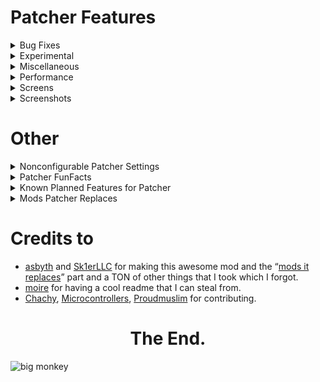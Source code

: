 # Patcher Features

<details>
  <summary>Bug Fixes</summary>
  
# Bug Fixes
- **Keep Shaders on Perspective change** - Resolve Vanilla shaders being cleared when changing perspective. *default
- **Parallax Fix** - Resolve the camera being too far back, seemingly making your eyes be in the back of your head. (Currently makes the F3 crosshair disappear.) **[MC-1846](https://bugs.mojang.com/browse/MC-1846)**. (originally fixed by mojang in 15w46a)
- **Culling Fix** - Resolve false negatives in frustum culling, creating invisible chunks in some cases. (Can negatively impact performance.) **[MC-63020](https://bugs.mojang.com/browse/MC-63020)** & **[MC-70850](https://bugs.mojang.com/browse/MC-70850)**
- **Layers In Tab** - Resolves players sometimes not having a hat layer in Tab. *default
- **Player Void Rendering** - Resolve the black box around the player while in the void. *default
- **Alex Arm Position** - Resolve Alex-model arms being shifted down further than Steve-model arms. *default
- **Resource Exploit Fix** - Resolve an exploit in 1.8 allowing servers to look through directories. *default
</details>
<details>
  <summary>Experimental</summary>

- **HUD Caching** - Reuse frames from the HUD instead of constantly recreating it every frame, as most HUD elements will stay the same for a long amount of time. (This may cause stuff with animations to feel "choppy".)

</details>
<details>
  <summary>Miscellaneous</summary>

# Miscellaneous
- **Remove Ground Foliage** - Stop plants/flower from rendering.
- **1.12 Farm Selection Boxes** - Replace the selection box for crops with the 1.12 variant. (Only works on hypixel & Singleplayer.) *default
- **FOV Modifier** - Allow for modifying FOV change states.
- **Sprinting FOV** - Modify your FOV when sprinting.
- **Bow FOV** - Modify your FOV when pulling back a bow.
- **Speed FOV** - Modify your FOV when having the speed effect.
- **Slowness FOV** - Modify Your FOV when having the slowness effect.
- **Remove Water FOV** - Remove the change of FOV when underwater.
- **Better Keybind Handling** - Makes keys re-register when closing a GUI, like in 1.12+. (Does not work on macOS due to LWJGL issues.) *default
- **Disable Hotbar Scrolling** - Remove the ability to scroll through your hotbar.
- **Crosshair Perspective** - Remove the crosshair when in third person.
- **Unfocused Sounds** - Change the volume of sounds when you're not tabbed into the window.
- **Unfocused FPS** - Toggle changing your FPS to whatever Unfocused FPS is set to when not tabbed into the window.**
- **Unfocused FPS Amount** - Change the maximum FPS when you're not tabbed into the window, saving resources.
- **Log Optimizer** - Delete all files in the logs folder, as these can usually take up a lot of space. (These files are not recoverable once deleted.)
- **Log Optimizer Amount** - Choose how many days old a file must be before being deleted.
- **Better Camera** - Stop blocks such as grass and tall plants from affecting your FOV as done in 1.14+. *default
- **Better F1** - Hide nametags when in F1 mode. *default
- **Remove Screen Bobbing** - While using View Bobbing, only remove the view aspect but have the hand still bounce around. - **Suggested by [Akinsoft](https://www.youtube.com/channel/UCNMigEMQWTYEsRThvKYfoMQ)**
- **Remove Map Bobbing** - While using View Bobbing, remove the hand bobbing when holding a map.
- **Static Items** - Stop items from bobbing up and down when dropped on the ground.
- **Modify Every Sound** - Open a separate GUI allowing you to mute or amplify individual sounds.
- **Zoom Adjustment** - Scroll when using OptiFine's zoom to adjust the zoom level. *default
- **Remove Smooth Camera While Zoomed** - Remove the smooth camera effect when using zoom.
- **Render Hand While Zoomed** - Keep your hand on screen when you zoom in.
- **Zoom Sensitivity** - Use a custom mouse sensitivity value when zoomed in. This is a percentage of your normal sensitivity.
- **Smooth Zoom Animation** - Add a smooth animation when you zoom in and out. - **Suggested by Pug#5853**
- **Smooth Scroll-to-Zoom Animation** - Add a smooth animation when you scroll in and out while zoomed.
- **Smooth Zoom Function** - Change the smoothing function used in the smooth zooming animation.
- **Toggle to Zoom** - Make OptiFine's zoom key a toggle instead of requiring you to hold it. - **Suggested by [Microcontrollers#6733](https://canary.discord.com/channels/411619823445999637/411620521382510592/727392685563838475) / [Twens#9340](https://canary.discord.com/channels/411619823445999637/411620521382510592/768100485210177556) / [me](https://inv.wtf/firedotexe)**
- **Simplify FPS Counter** - Remove the additions OptiFine L5 and above makes to the debug screen fps counter. *default
- **Use Vanilla Metrics Renderer** - Replace Optifine's ALT+F3 metrics renderer with the Vanilla renderer. *default
- **Nausea Effect** - Remove the nether portal effect appearing when clearing nausea.
- **Disable Achievements** - Remove achievement notification.
- **Fire Overlay Height** - Change the height of the fire overlay.
- **Remove Water Overlay** - Remove the water texture overlay when underwater.
- **Remove Inverted Colors from Crosshair** - Remove the inverted color effect on the crosshair.
- **Fullbright** - Remove lighting updates, increasing visibility. (Can positively impact performance. May conflict with minimaps.) *default
- **Smart Fullbright** - Automatically Disable the Fullbright Effect when using OptiFine Shaders. (Requires Fullbright.) *default - Suggested by [jacob#9999](https://canary.discord.com/channels/411619823445999637/411620521382510592/761567628388335626)
- **Show Own Nametag** - See your own nametag in third person.
- **Clean Projectiles** - Show projectiles 2 ticks after they're shot up to stop them from obstructing your view.
- **Ridden Horse Opacity** - change the opacity of the horse you're currently riding for visibility. - **Suggest by [Microcontrollers](https://canary.discord.com/channels/411619823445999637/411620521382510592/803357278459265054)**
- **Numerical Enchantments** - Use readable numbers instead of Roman numerals on enchants. *default
- **Clean View** - Stop rendering your own potion effect particles. (Integration by LianMI)
- **Disable Breaking Particles** - Remove block breaking particles for visibility.
- **Alternate Text Shadow** - Change the text shadow to only move down rather than moving to the side. - **Suggested by [Aktimoose#3001](https://canary.discord.com/channels/411619823445999637/411620521382510592/762279014303662090) with a [visual example](https://media.discordapp.net/attachments/411620521382510592/762279100915908629/unknown.png)**
- **Add Text Shadow to Nametags** - Render nametag with shadowed text. - **Suggested by [Twens#9340](https://canary.discord.com/channels/411619823445999637/411620521382510592/705408054920871966) / [4Fluffin#2181](https://canary.discord.com/channels/411619823445999637/411620521382510592/712753614497644634) / [LRX#6974](https://canary.discord.com/channels/411619823445999637/411620521382510592/743866604088983563)**
- **Add Text Shadow to Actionbar** - Render actionbar messages with shadowed text.
- **Disable Text shadow** - Remove shadows from text. (Can positively impact performance).
- **Toggle Tab** - Hold tab open without needing to hold down the tab key.
- **Number Ping** - Show a readable ping number in tab instead of bars.
- **Windowed Fullscreen** - Implement Windowed Fullscreen in Minecraft allowing you to drag your mouse outside the window
- **Instant Fullscreen** **(Windows Only)** - Instant switching between full screen and non fullscreen modes.

</details>
<details>
  <summary>Performance</summary>

# Performance
- **Entity Culling** - Stop entities that aren't visible to the player from rendering. *default
- **Entity Culling Interval** - The amount of time in ms between occlusion checks for entities. Shorter periods are more costly toward performance but provide the most accurate information. Lower values recommended in competitive environments.
- **Smart Entity Culling** - Stop entity culling effect when using OptiFine shaders. (Due to the way OptiFine shaders work, we are unable to make Entity Culling compatible at this time). *Default - **Suggested by [Twens#9340](https://canary.discord.com/channels/411619823445999637/411620521382510592/761634374361546763) / Already planned when [Microcontrollers#6733](https://canary.discord.com/channels/411619823445999637/411620521382510592/762373914167869440) Suggested it**
- **Don't Cull Player Nametags** - Render nametags even when the player and nametag are occluded.
- **Don't Cull Entity Nametags** - Render nametags even when the entity and nametag are occluded.
- **Don't Cull Armorstand Nametags** - Render nametags even when the armour stand is occluded.
- **Check Armorstand Rules** - Don't cull armorstands that have a marker set in their entity rules. This will result in a lot of unculled armorstands in places like Hypixel Skyblock, but will provide better entity visibility while losing out on some performance improvements.
- **Entity Back-face Culling** - Stop rendering sides of entities that you cannot see. Being inside an entity will cause that body part to be invisible. (Some models may have a transparent face and will cause the back face to not show, such as Wither Skeletons.)
- **Player Back-face Culling** - Stop rendering sides of players that you cannot see. Being inside a player will cause that body part to be invisible.
- **Disable Armorstands** - Stop armorstands from rendering. (Armorstands are commonly used for NPC nametag rendering. Enabling this will stop those from rendering as well.)
- **Disable Semitransparent Players** - Stop semitransparent players from rendering.
- **Disable Enchantment Books** - Stop enchantment table books from rendering.
- **Disable Item Frames** - Stop item frames from rendering.
- **Disable Mapped Item frames** - Stop item frames only with maps as their item from rendering. - **Suggested by [Duel#0969](https://canary.discord.com/channels/411619823445999637/411620457754787841/765679834118357034) / [DJtheRedstoner#6408](https://canary.discord.com/channels/411619823445999637/411620521382510592/766016290938683415)**
- **Disable Grounded Arrows** - Stop arrows that are in the ground from rendering.
- **Disable Attached Arrows** - Stop arrows that are attached to a player from Rendering. 
- **Disable Skulls** - Stop skulls from rendering. 
- **Disable Nametags Boxes** - Remove the transparent box around the nametag. 
- **Unstacked Items** - Render stacks of items on the ground as just one instead of having up to 5 copies in one stack.
- **Entity Render Distance Toggle** - Toggle allowing a custom entity render distance.
- **Hostile Entity Render Distance** - Stop rendering hostile entities outside a specified radius.
- **Passive Entity Render Distance** - Stop rendering passive entities outside a specified radius.
- **Player Entity Render Distance** - Stop rendering player entities outside a specified radius.
- **Global Entity Render Distance** - Stop rendering all entities outside a specified radius. This will ignore the distance of other entity render distances if smaller.
- **Disable End Portals** - Stop end portals from rendering.
- **Disable Enchantment Glint** - Disable the enchantment glint on enchanted items/potions.
- **Static Particle Color** - Disable particle lighting checks each frame. *default
- **Max Particle Limit** - Stop additional particles from appearing when there's too many at once.
- **Downscale Pack Images** - Change all pack icons to 64x64 to reduce memory usage. *default
- **Optimized Font Renderer** - Use modern rendering techniques to improve font renderer performance. *default ([Optimization Test](https://streamable.com/0oype9 "tony reindeer is FAST fr fr"))
- **Cache Font Data** - Cache font data allowing for it to be reused multiple times before needing recalculation. *default ([Optimization Test](https://streamable.com/0oype9 "this da uhhh optimization test"))
- **Instant World Swapping** - Remove the dirt screen and waiting time when switching a world. *default
- **Limit Chunk Updates** - Limit the amount of chunk updates that happen a second. - **Was planned, wasn't able to implement until [Moulberry](https://github.com/moulberry/) presented a way, first suggester is [jackson#0003](https://canary.discord.com/channels/411619823445999637/411620521382510592/461306071626285077) / [Darkr#4233](https://canary.discord.com/channels/411619823445999637/411620521382510592/776726232162893844) [and](https://canary.discord.com/channels/411619823445999637/411620457754787841/776865329086464040) [and](https://canary.discord.com/channels/411619823445999637/411620521382510592/783764217869369376) / Geek#8405 (?)**
- **Chunk Update Limit** - Specify the amount of updates that can happen a second.  
- **Static Fog Color** - Simplify fog color creation with a static fog color. *default
- **Low Animation Tick** - Lowers the amount of animations that happen a second from 1000 to 500. *default
- **Batch Model Rendering** - Render models in a single draw call, reducing the amount of OpenGL instructions performed a second. *default
- **Optimized Cloud Renderer** - Use modern rendering techniques to improve cloud renderer performance. *default - Alternative explanation: **[Upload cloud geometry to the GPU, resulting in much faster cloud rendering](https://twitter.com/asbythh/status/1249024695846023168).**
- **Remove Cloud Transparency** - Remove transparency from clouds.
  
</details>
<details>
  <summary>Screens</summary>

# Screens
- **1.11 Chat Length** - Extend the amount of characters you can type from 100 to 256 on supported servers. (Supported servers are servers that support 1.11 or above. Some servers may kick you for this despite supporting 1.11 or above.) *default
- **Transparent Chat** - Remove the background from chat. (Can positively impact performance).
- **Transparent Chat input field** - Remove the background from chat's input field. (Can positively impact performance).
- **Compact Chat** - Clean up chat by stacking duplicate messages (Does not work with Labymod.) *default
- **Consecutive Compact Chat** - Only compact messages if they're consecutive.
- **Compact Chat time** - Change the amount of time old messages take to stop being compacted. (Measured in seconds.)
- **Remove Blank Messages** - Remove blank messages from chat.
- **Shift Chat** - Holding shift while pressing enter will keep chat open.
- **Chat Delay** - Delay chat messages if they're sent within the selected timeframe after the previous message. (Measured in seconds.)
- **Chat Position** - Move the chat up 12 pixels to stop it from overlapping the health bar, as done in 1.12+. *default
- **Chat Timestamps** - Add timestamps before a message.
- **Chat Timestamps Style** - Choose how Chat Timestamps should appear.
- **Chat Timestamps Format** - Change the time format of Chat Timestamps.
- **Safe Chat Clicks** - Show the command or link that is ran/opened on click. 
- **Damage Glance** - View the damage value of the currently held item above your hotbar.
- **Item Count Glance** - View the amount of the currently held item above your hotbar.
- **Enchantment Glance** - View the enchantments of the currently held item above your hotbar.
- **Protection Percentage** - View how much total armor protection you have inside of your inventory.
- **Projectile Protection Percentage** - View how much total projectile protection you have inside of your inventory.
- **Name History Style** - Choose how Name History should appear.
- **Container Backgrounds** - Remove the dark background inside of a container.
- **GUI Crosshair** - Stop rendering the crosshair when in a GUI.
- **Startup Notification** - Notify how long the game took to start. *default
- **Clean Main Menu** - Remove the Realms button on the main menu as it's useless on 1.8.9. *default
- **Skin Refresher** - Add a button to the escape menu to refresh your current skin without needing to leave the server. (Also accessible with the command “/refreshskin”.)
- **Replace Open to Lan** - Remove the Open to Lan button when in multiplayer server with a button to quickly open your server list. (Will be reworked in the future to not kick you from the server).
- **Replaced Mods Warning** - Display on startup what mods you may have that are replaced by Patcher. *default
- **Smart Disconnect -** Choose between disconnecting or relogging when clicking the disconnect button. (Only works on multiplayer servers.) - **Suggested by [Pug#5853](https://canary.discord.com/channels/411619823445999637/411620521382510592/705222390338158682)**
- **Image Preview** - Preview image links when hovering over a supported URL. Press shift to use fullscreen and Control to render in native image resolution. (Currently supported: Imgur, Discord, Badlion screenshots.)
- **Image Preview Width** - The % of screen width to be used for image preview.
- **Inventory Position** - Stop potion effects from shifting your inventory to the right. *default
- **Click Out of Containers** - Click outside of a container to close the menu.
- **Custom Tab Opacity** - Change the tab list opacity.
- **Tab Opacity** - Allow for customizing tab opacity.
- **Tab Height** - Move the tab overlay down n amount of pixels when there's an active bossbar.
- **Set Tab Height** - Choose how many pixels down the tab will go when there's an active bossbar
  
</details>
<details>
  <summary>Screenshots</summary>

# Screenshots
- **No Feedback** - Remove the messages from screenshots entirely.
- **Compact Response** - Compact the message given when screenshotting.
- **Favorite Screenshot** - Show a text component that allows you to delete a screenshot. *default
- **Delete Screenshot** - Show a text component that allows you to delete. *default
- **Upload Screenshot** - Show a text component that allows you to upload a screenshot to Imgur. *default
- **Copy Screenshot** - Show a text component that allows you to copy a screenshot. *default
- **Open Screenshots Folder** - Show a text component that allows you to open the screenshots folder. *default
- **Screenshot Manager** - Change the way screenshotting works as a whole, creating a whole new process to screenshotting such as uploading to imgur, copying to clipboard, etc. *default
- **Auto Copy Screenshot** - Automatically copy screenshots to the clipboard when taken - **Suggested by [mdash#0001](https://canary.discord.com/channels/411619823445999637/411620521382510592/772087167488622603) / DJtheRedstoner#6408 had a [similar suggestion](https://canary.discord.com/channels/411619823445999637/411620521382510592/770318489012928552) so dont get confused with both**
- **Screenshot Preview** - Preview the look of your screenshot when taken in the bottom right corner.
- **Preview Time** - Adjust how long the preview should stay on screen before sliding out. time is measured in seconds.
- **Preview Animation** - Select an animation style for the screenshot preview.
- **Preview Scale** - Change the scale of the preview. smaller number is bigger.

</details>

# Other

<details>
  <summary>Nonconfigurable Patcher Settings</summary>
 
# Nonconfigurable Patcher Settings
- **1.9 Skin Support** - Allow for transparency on secondary skin layers, as done in 1.9+.
- **Async Block & Item Loading** - **Register blocks & items at the same time instead of one after another.**
- **Clear out stored errors after model loading finishes** - [Forge optimization](https://github.com/MinecraftForge/MinecraftForge/pull/4938).
- **Disable Constant Fog Color Checking** - still a thing but renamed to static fov color which simplifies fog color creation with a static fog color.
- **Faster fluid checking** - [Forge optimization](https://github.com/MinecraftForge/MinecraftForge/commit/5a48ca99b6787c7f811045d1f98b26db6ce073b7#diff-a27ff85fc320f1d8269b133701c1c5b2).
- **Fix Minecraft sometimes never saving options**.
- **Fix the player not hearing when their own armor breaks**.
- **Fix the possible crash on opening the server menu**.
- **Fix the possible crash when connecting a server quickly**.
- **Fix typo in Forge's mod list** by changing “Search:\\” to “Search:”.
- **Fix typo in sky rendering causing tons of BlockPos allocations** - [Forge optimization](https://github.com/MinecraftForge/MinecraftForge/pull/3267).
- **Fix Unclosed Server Stream** - Release server icons buffer, fixing a memory leak.
- **Fix unclosed stream in AnvilChunkLoader** - [Forge optimization](https://github.com/MinecraftForge/MinecraftForge/pull/5766).
- **Fix unclosed stream in GuiModList** - [Forge optimization](https://github.com/MinecraftForge/MinecraftForge/pull/5766).
- **Force Chat History Length to always be 32767**.
- **Force tooltips to render above potion effects**.
- **Head Optimization** - Cache custom head layers, improving performance.
- **OptiFine I7-M5:** Resolve OptiFine causing resourcepacks that edit the XP bar color to be the Vanilla color. (Credits: DJtheRedstoner)
- **OptiFine L5-L6:** Resolve horses sometimes never rendering, and hitting said horse would cause the screen to have a red tint. (Credits: rbrick & DJtheRedstoner)
- **OptiFine L5-L6:** Resolve signs flickering while editing them, such as the Hypixel Skyblock Banker's signs. (Credits: DJtheRedstoner)
- **OptiFine L5-L6:** Resolve wither particles following your crosshair when using L5 or above. (Credits: DJtheRedstoner)
- **OptiFine L5-M5:** Resolve a duplicate & useless "Alternate Blocks" button in the Details menu. (Credits: DJtheRedstoner)
- **Optimizations made to GameRules$Value and EntityOtherPlayerMP**.
- **Optimizations regarding PathFinding memory leak, BlockEntities removal, Resource loading, Entity capability checks, GameRules, and other players**.
- **Optimizations related to armorstands & player states**
- **Optimized character stripping** - [Forge optimization](https://github.com/MinecraftForge/MinecraftForge/pull/3907).
- **Optimized Lightmap Updates**.
- **Optimized Model Rendering**.
- **Optimized Particle Collision**.
- **Optimized Skin Loading** - Reduce the amount of stutter when loading into a world with a lot of players, caused by fetching the skin file and applying it. (Credits: [Moulberry](https://github.com/moulberry/))
- **PathFinding optimization** - Cleanup blockaccess once processed.
- **Persistent Chunk Check Performance** - [Forge optimization](https://github.com/MinecraftForge/MinecraftForge/pull/5706).
- **Reflection Optimizations** - OptiFine uses Reflection to communicate with Forge and implement Forge's changes when present. We already know we're in a Forge-environment, so remove any instance of reflection done by OptiFine to improve performance.
- **Remove the "Unable to locate sign at (coords)" message from chat**.
- **Resolve Minecraft sometimes never saving options**.
- **Resource Optimization** - Cache resources to reduce loading startup & pack loading times.
- **Save Chat when toggling fullscreen**.
- **Scoreboard Patch** - Resolve scoreboard packets constantly spamming logs.
- **Settings Enhancement** - Don't change mipmap levels until user leaves GUI, stopping accidental mipmap level changes & freezing the game as a result.
- **Show Patcher version in the F3 menu**.
- **Skip searching for mods in the JAVA_HOME directory** - [Forge optimization](https://github.com/MinecraftForge/MinecraftForge/commit/3a48a9cd731238c2a5f664362fb073732b426ef5#diff-9687ac6b081c5d4b560e95a42620a355)
- **Startup Optimization** - Don't refresh resources twice during startup.
- **Skylight performance being recalculated is very slow.**
- **If you enable Fullbright the game will stop regenerating the lightmap every frame as well as not running a lot of the actual lighting engine which can improve fps by noticeable amounts.**
- **TileEntity optimization** (Cleanup removable tile entities).
- **Optimizations regarding PathFinding memory leak, BlockEntities removal, Resource loading, Entity capability checks, GameRules, and other players.**
- **[MC-185](https://bugs.mojang.com/browse/MC-185)**: Creating or loading a singleplayer world shows the main menu for a brief second.
- **[MC-234](https://bugs.mojang.com/browse/MC-234)**: z-fighting when digging straight down.
- **[MC-417](https://bugs.mojang.com/browse/MC-417)**: arrows bounce back then appear at correct location.
- **[MC-2781](https://bugs.mojang.com/browse/MC-2781)**: languages using Windows IME to type (chinese, korean, japanese, etc.) cannot speak in chat.
- **[MC-4647](https://bugs.mojang.com/browse/MC-4647)**: Having both underwater/Night vision and Blindness turns the world black.
- **[MC-5404](https://bugs.mojang.com/browse/MC-5404)**: Name Tags/XP Orbs/Splash Potions are angled in third-person mode.
- **[MC-10480](https://bugs.mojang.com/browse/MC-10480)**: Blindness + Night-vision Effects Create Complete Blindness.
- **[MC-11519](https://bugs.mojang.com/browse/MC-11519)** & **[MC-50304](https://bugs.mojang.com/browse/MC-50304)**: collecting too much xp could act as an epilepsy trigger & experience orbs are too low to the ground.
- **[MC-31222](https://bugs.mojang.com/browse/MC-31222)**: Crash when pressing a Hotbar slot key & leaving the GUI at the same time.
- **[MC-35714](https://bugs.mojang.com/browse/MC-35714)**: Sounds duplicate when entering/leaving a GUI.
- **[MC-49628](https://bugs.mojang.com/browse/MC-49628)**: When in spectator mode the head overlay shows even if it is set not to show in the skin customisation options.
- **[MC-51150](https://bugs.mojang.com/browse/MC-51150)**: Swimming in water, riding a minecart or standing on soul sand and snow layers 8 darkens the sky at day time.
- **[MC-58177](https://bugs.mojang.com/browse/MC-58177)**: Night vision rendered darker and orange when nearing light sources with brightness on moody.
- **[MC-58614](https://bugs.mojang.com/browse/MC-58614)**: xp bar isnt transparent when crosshair isnt visible.
- **[MC-67017](https://bugs.mojang.com/browse/MC-67017)**: The small cube in slime blocks isn't displayed in inventory and when dropped.
- **[MC-67406](https://bugs.mojang.com/browse/MC-67406)**: Small armor stands display items differently than normal ones.
- **[MC-68381](https://bugs.mojang.com/browse/MC-68381)**: NullPointerException: group when connecting to MP server.
- **[MC-71990](https://bugs.mojang.com/browse/MC-71990)**: In tab list, spectators and distant players are always hatless.
- **[MC-72397](https://bugs.mojang.com/browse/MC-72397)**: Alex Model Displays Items Incorrectly.
- **[MC-72494](https://bugs.mojang.com/browse/MC-72494)**: In Statistics screen 'm' is the same unit for both minutes and meters.
- **[MC-74764](https://bugs.mojang.com/browse/MC-74764)**: Particle "largeexplode", "hugeexplosion" and “sweepattack” not showing when using the front view. (twice F5)
- **[MC-76899](https://bugs.mojang.com/browse/MC-76899)**: Dragging items with the middle mouse button causes block count to go negative.
- **[MC-77759](https://bugs.mojang.com/browse/MC-77759)**: The game takes a screenshot when pressing the "<|>" key on foreign keyboards.
- **[MC-80966](https://bugs.mojang.com/browse/MC-80966)**: Lightcalculation of ChunkSelection faulty implemented resulting in client bugs. (empty chunks don’t show light/render dark)
- **[MC-81738](https://bugs.mojang.com/browse/MC-81738)**: Crash: IndexOutOfBoundsException on Tesselating block in world.
- **[MC-81876](https://bugs.mojang.com/browse/MC-81876)**: Number of characters before line cutoff in chat is not same when unicode mode is enabled and when it is off.
- **[MC-84774](https://bugs.mojang.com/browse/MC-84774)**: Cobblestone wall fence gate facing south has different texture mapping. (uvlock tag issue)
- **[MC-85132](https://bugs.mojang.com/browse/MC-85132)**: Leaves are not culled in fast mode - [Before](https://cdn.discordapp.com/attachments/530585040120315924/747852737856798800/2020-08-25_12.14.06.png), [After](https://cdn.discordapp.com/attachments/530585040120315924/747852760241799168/2020-08-25_12.18.34.png).
- **[MC-86385](https://bugs.mojang.com/browse/MC-86385)**: Leading zeroes omitted on dyed leather armor colour.
- **[MC-90560](https://bugs.mojang.com/browse/MC-90560)**: Custom Payload Packet Memory Leak.
- **[MC-92057](https://bugs.mojang.com/browse/MC-92057)**: particles/entities at y>=256 are dark.
- **[MC-94535](https://bugs.mojang.com/browse/MC-94535)**: Flying and holding CTRL really close to the ground, emits walking particles.
- **[MC-98093](https://bugs.mojang.com/browse/MC-98093)**: Distorted Pistons.
- **[MC-101233](https://bugs.mojang.com/browse/MC-101233)**: burned out Redstone torch map causes a memory leak..
- **[MC-117412](https://bugs.mojang.com/browse/MC-117412)**: Heightmap min value not set when loading chunk from NBT.
- **[MC-121884](https://bugs.mojang.com/browse/MC-121884)**: Server->Client custom payload packets can leak resources.
- Resolve Minecraft sometimes never saving options.
- Resolve the player not hearing when their own armor breaks.
- **bakes you a cookie**
  - **Note that this is all public information and there is many many stuff that are in the code but are not made public.**
</details>
<details>
  <summary>Patcher FunFacts</summary>

# Patcher FunFacts
- Patcher has 49 Default options and 136 options in general, 16 of those are bug fixes, (note that those are the only bug fixes that you can enable and disable there is over 70 bug fixes which are force enabled) 41 QOL features and 41 Performance features (note that again those are the only visible ones) and Patcher also [replaces](https://github.com/LunaNotdev/Patcher-Explanation#mods-patcher-replaces) 17 mods.
- Optimized Font Renderer has been forcefully disabled in a recent sba beta.
- **Fastchat**, **Better Keybind Handling**, pretty much all **OptiFine zoom stuff** were added by Llamalad7 along with fixing ssmanager by making it take priority over VanillaEnhancements since it completely broke it.
- **Patcher not only fixes vanilla bugs but even other mod's bugs** suprisingly enough patcher fixes forge bugs and vanilla bugs and even optifine bugs.
- **Patcher** was originally called tweaker as a project [Asbyth](https://github.com/asbyth/) the now main patcher developer was working on and then introduced tweaker 2.0 and Patcher which was then superseded by the now known patcher which has been worked on in the span of an entire year and more to come in the future.
- **Save Chat when toggling fullscreen** was added by UserTeemu.
- **Downscale Pack Images** - Used to upscale packs to 64x if they were less than 64x. - reported by [me](https://inv.wtf/firedotexe)
- **Resource Exploit Fix** - Had a problem where servers were actually able to workaround which was later on fixed in an unknown patcher version. - Reported by Unknown
- **Old /FOV** - Many people believe the /fov command had unlimited posibilities which isnt true, the command actually has a limit which is /fov 340282356779733661637539395458142568447. - Discovery by [me](https://inv.wtf/firedotexe "i need serious help")
- Patcher fixes an issue with the sun sometimes being black when using a Powns mod.
- **Optimized Resource Packs Menu** - Is force disabled with the presence of labymod as the developers of the RP24 addon have no intentions of fixing their addon because it does things very poorly.
- **Fire Overlay Height** - option was originally named Fire Height then got renamed with the release of Patcher 1.1 beta 1.
- **Downscale Pack Images** - option was originally named Pack Images then later on got renamed with the release of Patcher 1.1 beta 7.
- With the release of Patcher 1.1 beta 9 they renamed /blacklist to /pblacklist and removed /history alias to name history later on in Patcher 1.3 beta 16 they renamed /name to /pname due to it potentially messing up normal server/client commands.
- In Patcher 1.1, they added optimizations regarding TileEntities, PathFinding memory leak, BlockEntities removal, Resource loading, Entity capability checks, GameRules, and other players.
- Patcher 1.2 improved startup time significantly, 66 mods, patcher 1.1 -> 81 seconds, 66 mods, patcher 1.2 -> 52 seconds
- In Patcher 1.3 beta 14, the disable armorstands option's description was extended to note that this setting will also disable most NPC names on most servers due to a ton of idiots complaining.
- In Patcher 1.3, they fixed the annoying Vanilla bug that would crash the game when closing a GUI and pressing a hotbar key slot at the same time.
- In Patcher 1.3, they moved commands such as /patchersounds to /patcher sounds, /name to /patcher name, /pblacklist to /patcher blacklist.
- In Patcher 1.3.1 beta 1, the Blaze Culling Algorithm was released which performs some extra checks to see if entities are hidden behind others to not render them to later on get removed in Patcher 1.4 beta 1 then integrated in entity culling after it being redone in Unknown Patcher Version.
- In Patcher 1.4, they fixed over 40 vanilla bugs.
- In Patcher 1.4, they rewrote Entity Culling to use Depth Buffer Sampling, resulting in much better culling performance.
- Speaking of Patcher 1.4 beta 1, this version had 24+ vanilla bugs that were reported there is others that were unreported including the hitbox rendering of Cactus after x/z + 1677216, and other related floating precision point issues here's [some](https://github.com/LunaNotdev/Patcher-Explanation/#nonconfigurable-patcher-settings).
- In Patcher 1.4 beta 6, the file size got reduced by an incredible amount from 3.3mb to ~600kb. This was the result of Asbyth requesting permission from sk1er to bundle coroutines and caffeine then removing them from the Patcher jar.
- In Patcher 1.5 beta 3, they Removed Chunk Lighting Fix due to complaints of stuttering.
- /coords was changed to /sendcoords in a Patcher 1.5 beta after the user Microcontrollers complained about it being first in tab complete ahead of /coordshud.
- The Compact Chat rewrite and Limit Chunk Updates were pretty much done by [Moulberry](https://github.com/moulberry/).
- In Patcher 1.5, they forced max FOV through /fov to be 110 to stop things from being broken when too high.
- In Patcher 1.5, the Name History menu was completely redesigned.
</details>
<details>
  <summary>Known Planned Features for Patcher</summary>
 
# Known Planned Features for Patcher
- **Fix parallax fix from removing crosshair on F3** - Self explanatory.
- **Opacity silder for chat transparency instead of the current option**. - Current option is just transparency with no configurable slider, that will change in the next version(s).
- **Save chatbox content when closed** - For when you're randomly warped the text you were typing in the chatbox gets saved.

</details>
<details>
  <summary>Mods Patcher Replaces</summary>

# Mods Patcher Replaces
- **[CaseCommands](https://sk1er.club/mods/case_commands)** - Sk1er LLC

- **[CommandPatcher](https://sk1er.club/mods/command_patcher)** - Sk1er LLC

- **[CompactChat](https://sk1er.club/mods/compactchat)** - Sk1er LLC

- **[CrossChat](https://sk1er.club/mods/cross_chat)** - Sk1er LLC

- **[Frames+](https://frames.sk1er.club/)** - Sk1er LLC
  
- **[HUDCaching](https://github.com/Moulberry/MCHUDCaching)** - [Moulberry](https://github.com/moulberry)

- **[ItemOptimizations](https://sk1er.club/mods/item_optimization)** - Sk1er LLC

- **[MouseBindFix](https://sk1er.club/mods/mousebindfix)** - Sk1er LLC

- **[ResourceExploitFix](https://sk1er.club/mods/resourceexploitfix)** - Sk1er LLC

- **[WindowedFullscreen](https://sk1er.club/mods/sk1er_fullscreen)** - Sk1er LLC

- **[CleanView](https://www.curseforge.com/minecraft/mc-mods/cleanview)** - LainMI

- **[FastChat](https://2pi.pw/mods/fastchat)** - 2Pi

- **[MemoryFix](https://prplz.io/memoryfix/)** - prplz

- **[MouseDelayFix](https://prplz.io/mousedelayfix/)** - prplz

- **[NoCloseMyChat](https://hypixel.net/threads/forge-modification-noclosemychat-for-mc-1-8.1260752/)** - Cecer

- **[VanillaEnhancements](https://www.curseforge.com/minecraft/mc-mods/vanilla-enhancements)** - OrangeMarshall

- **[VoidChat](https://skyerzz.com/minecraft/mods/voidchat/)** - skyerzz

- **[BetterScaledGUI](https://www.youtube.com/watch?v=E1VsQ3-xkF8)** - [Moulberry](https://github.com/moulberry)

- **[Fullbright](https://www.curseforge.com/minecraft/mc-mods/fullbright)** - Fr3ddy

- **[Entity Culling](https://www.curseforge.com/minecraft/mc-mods/entityculling)** - tr9zw

</details>

# Credits to

- [asbyth](https://github.com/asbyth/) and [Sk1erLLC](https://github.com/sk1erllc) for making this awesome mod and the “[mods it replaces](https://gist.github.com/asbyth/bcdb67d8f0ed18878c3916f15f4ddf9b "Mods Patcher Replaces")” part and a TON of other things that I took which I forgot.
- [moire](https://github.com/moire9) for having a cool readme that I can steal from.
- [Chachy](https://github.com/ChachyDev), [Microcontrollers](https://www.youtube.com/watch?v=dQw4w9WgXcQ), [Proudmuslim](https://github.com/proudmuslim-dev) for contributing.
<div align = "center">

# The End.

</div>

![big monkey](https://user-images.githubusercontent.com/37629791/115776153-195e8e00-a3b4-11eb-8ff5-bb5569de8848.png)

